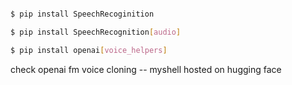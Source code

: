 ```bash

$ pip install SpeechRecoginition

$ pip install SpeechRecognition[audio]

$ pip install openai[voice_helpers]

```

check openai fm
voice cloning -- myshell hosted on hugging face 